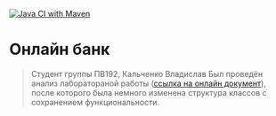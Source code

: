 [![Java CI with Maven](https://github.com/V31R/kalchenkovfLab/actions/workflows/maven.yml/badge.svg)](https://github.com/V31R/kalchenkovfLab/actions/workflows/maven.yml)
# Онлайн банк
> Студент группы ПВ192, Кальченко Владислав
Был проведён анализ лаборатораной работы ([ссылка на онлайн документ](https://docs.google.com/document/d/1woL0NVRSpr4CjQRgrblH04eZKD9cyFMw7P6qKcFTmMI/edit)), после которого была немного изменена структура классов с сохранением функциональности. 

